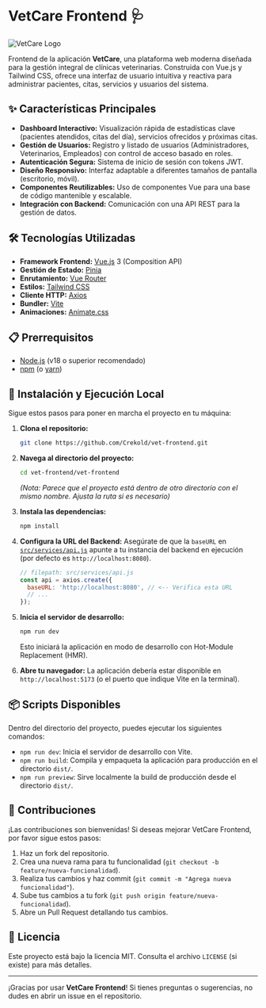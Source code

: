 # VetCare Frontend 🩺

![VetCare Logo](https://img.icons8.com/fluency/96/000000/pet.png) <!-- Puedes reemplazar esto con un logo real si lo tienes -->

Frontend de la aplicación **VetCare**, una plataforma web moderna diseñada para la gestión integral de clínicas veterinarias. Construida con Vue.js y Tailwind CSS, ofrece una interfaz de usuario intuitiva y reactiva para administrar pacientes, citas, servicios y usuarios del sistema.

## ✨ Características Principales

*   **Dashboard Interactivo:** Visualización rápida de estadísticas clave (pacientes atendidos, citas del día), servicios ofrecidos y próximas citas.
*   **Gestión de Usuarios:** Registro y listado de usuarios (Administradores, Veterinarios, Empleados) con control de acceso basado en roles.
*   **Autenticación Segura:** Sistema de inicio de sesión con tokens JWT.
*   **Diseño Responsivo:** Interfaz adaptable a diferentes tamaños de pantalla (escritorio, móvil).
*   **Componentes Reutilizables:** Uso de componentes Vue para una base de código mantenible y escalable.
*   **Integración con Backend:** Comunicación con una API REST para la gestión de datos.

## 🛠️ Tecnologías Utilizadas

*   **Framework Frontend:** [Vue.js](https://vuejs.org/) 3 (Composition API)
*   **Gestión de Estado:** [Pinia](https://pinia.vuejs.org/)
*   **Enrutamiento:** [Vue Router](https://router.vuejs.org/)
*   **Estilos:** [Tailwind CSS](https://tailwindcss.com/)
*   **Cliente HTTP:** [Axios](https://axios-http.com/)
*   **Bundler:** [Vite](https://vitejs.dev/)
*   **Animaciones:** [Animate.css](https://animate.style/)

## 📋 Prerrequisitos

*   [Node.js](https://nodejs.org/) (v18 o superior recomendado)
*   [npm](https://www.npmjs.com/) (o [yarn](https://yarnpkg.com/))

## 🚀 Instalación y Ejecución Local

Sigue estos pasos para poner en marcha el proyecto en tu máquina:

1.  **Clona el repositorio:**
    ```bash
    git clone https://github.com/Crekold/vet-frontend.git
    ```
2.  **Navega al directorio del proyecto:**
    ```bash
    cd vet-frontend/vet-frontend
    ```
    *(Nota: Parece que el proyecto está dentro de otro directorio con el mismo nombre. Ajusta la ruta si es necesario)*
3.  **Instala las dependencias:**
    ```bash
    npm install
    ```
4.  **Configura la URL del Backend:**
    Asegúrate de que la `baseURL` en [`src/services/api.js`](c:\Users\epicg\OneDrive\Documentos\GitHub\vet-frontend\vet-frontend\src\services\api.js) apunte a tu instancia del backend en ejecución (por defecto es `http://localhost:8080`).
    ```javascript
    // filepath: src/services/api.js
    const api = axios.create({
      baseURL: 'http://localhost:8080', // <-- Verifica esta URL
      // ...
    });
    ```
5.  **Inicia el servidor de desarrollo:**
    ```bash
    npm run dev
    ```
    Esto iniciará la aplicación en modo de desarrollo con Hot-Module Replacement (HMR).

6.  **Abre tu navegador:**
    La aplicación debería estar disponible en `http://localhost:5173` (o el puerto que indique Vite en la terminal).

## 📦 Scripts Disponibles

Dentro del directorio del proyecto, puedes ejecutar los siguientes comandos:

*   `npm run dev`: Inicia el servidor de desarrollo con Vite.
*   `npm run build`: Compila y empaqueta la aplicación para producción en el directorio `dist/`.
*   `npm run preview`: Sirve localmente la build de producción desde el directorio `dist/`.

## 🤝 Contribuciones

¡Las contribuciones son bienvenidas! Si deseas mejorar VetCare Frontend, por favor sigue estos pasos:

1.  Haz un fork del repositorio.
2.  Crea una nueva rama para tu funcionalidad (`git checkout -b feature/nueva-funcionalidad`).
3.  Realiza tus cambios y haz commit (`git commit -m "Agrega nueva funcionalidad"`).
4.  Sube tus cambios a tu fork (`git push origin feature/nueva-funcionalidad`).
5.  Abre un Pull Request detallando tus cambios.

## 📄 Licencia

Este proyecto está bajo la licencia MIT. Consulta el archivo `LICENSE` (si existe) para más detalles.

---

¡Gracias por usar **VetCare Frontend**! Si tienes preguntas o sugerencias, no dudes en abrir un issue en el repositorio.